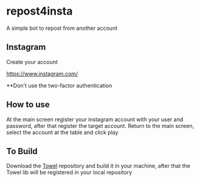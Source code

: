 # repost4insta
A simple bot to repost from another account

## Instagram
Create your account

https://www.instagram.com/

**Don't use the two-factor authentication

## How to use
At the main screen register your instagram account with your user and password, after that register the target account. Return to the main screen, select the account at the table and click play

## To Build
Download the [Towel](https://github.com/krismorte/Towel) repository and build it in your machine, after that the Towel lib will be registered in your local repository
